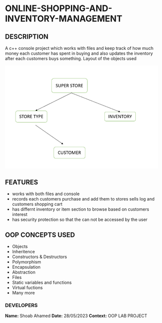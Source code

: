 # ONLINE-SHOPPING-AND-INVENTORY-MANAGEMENT
## DESCRIPTION
A c++ console project which works with files and keep track of how much money each customer has spent in buying
and also updates the inventory after each customers buys something. Layout of the objects used

![Alt text](object_layout.png)

## FEATURES 

* works with both files and console
* records each customers purchase and add them to stores sells log and customers shopping cart
* has differnt inventory or item section to browse based on customers interest
* has security protection so that the can not be accessed by the user

## OOP CONCEPTS USED

* Objects
* Inheritence
* Constructors & Destructors
* Polymorphism 
* Encapsulation 
* Abstraction
* Files
* Static variables and functions
* Virtual fuctions
* Many more 

### DEVELOPERS
****Name:**** Shoab Ahamed 
****Date:**** 28/05/2023
****Context:**** OOP LAB PROJECT